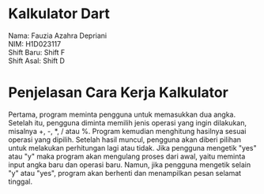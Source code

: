  # Kalkulator Dart
Nama: Fauzia Azahra Depriani<br>
NIM: H1D023117<br>
Shift Baru: Shift F<br>
Shift Asal: Shift D

 # Penjelasan Cara Kerja Kalkulator
Pertama, program meminta pengguna untuk memasukkan dua angka. Setelah itu, pengguna diminta memilih jenis operasi yang ingin dilakukan, misalnya +, -, *, / atau %. Program kemudian menghitung hasilnya sesuai operasi yang dipilih. Setelah hasil muncul, pengguna akan diberi pilihan untuk melakukan perhitungan lagi atau tidak. Jika pengguna mengetik "yes" atau "y" maka program akan mengulang proses dari awal, yaitu meminta input angka baru dan operasi baru. Namun, jika pengguna mengetik selain "y" atau "yes", program akan berhenti dan menampilkan pesan selamat tinggal.
